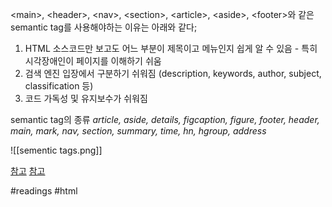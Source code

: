 \<main\>, \<header\>, \<nav\>, \<section\>, \<article\>, \<aside\>, \<footer\>와 같은 semantic tag를 사용해야하는 이유는 아래와 같다;

1. HTML 소스코드만 보고도 어느 부분이 제목이고 메뉴인지 쉽게 알 수 있음 - 특히 시각장애인이 페이지를 이해하기 쉬움
2. 검색 엔진 입장에서 구분하기 쉬워짐 (description, keywords, author, subject, classification 등)
3. 코드 가독성 및 유지보수가 쉬워짐

semantic tag의 종류
*article, aside, details, figcaption, figure, footer, header, main, mark, nav, section, summary, time, hn, hgroup, address*

![[sementic tags.png]]

[참고](https://kutar37.tistory.com/entry/%EC%8B%9C%EB%A9%98%ED%8B%B1-%ED%83%9C%EA%B7%B8-Semantic-Tag)
[참고](https://blog.naver.com/PostView.naver?blogId=dltmdxorcj&logNo=222517479143&redirect=Dlog&widgetTypeCall=true&directAccess=false)

#readings #html 